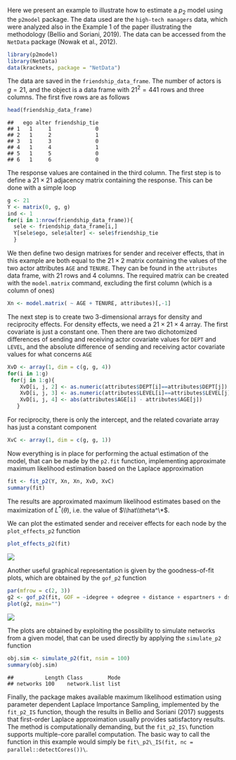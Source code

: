Here we present an example to illustrate how to estimate a *p*<sub>2</sub> model using the `p2model` package. The data used are the `high-tech managers` data, which were analyzed also in the Example 1 of the paper illustrating the methodology (Bellio and Soriani, 2019). The data can be accessed from the `NetData` package (Nowak et al., 2012).

``` r
library(p2model)
library(NetData)
data(kracknets, package = "NetData")
```

The data are saved in the `friendship_data_frame`. The number of actors is *g* = 21, and the object is a data frame with 21<sup>2</sup> = 441 rows and three columns. The first five rows are as follows

``` r
head(friendship_data_frame)
```

    ##   ego alter friendship_tie
    ## 1   1     1              0
    ## 2   1     2              1
    ## 3   1     3              0
    ## 4   1     4              1
    ## 5   1     5              0
    ## 6   1     6              0

The response values are contained in the third column. The first step is to define a 21 × 21 adjacency matrix containing the response. This can be done with a simple loop

``` r
g <- 21
Y <- matrix(0, g, g)
ind <- 1
for(i in 1:nrow(friendship_data_frame)){
  sele <- friendship_data_frame[i,]
  Y[sele$ego, sele$alter] <- sele$friendship_tie    
  }
```

We then define two design matrixes for sender and receiver effects, that in this example are both equal to the 21 × 2 matrix containing the values of the two actor attributes `AGE` and `TENURE`. They can be found in the `attributes` data frame, with 21 rows and 4 columns. The required matrix can be created with the `model.matrix` command, excluding the first column (which is a column of ones)

``` r
Xn <- model.matrix( ~ AGE + TENURE, attributes)[,-1]     
```

The next step is to create two 3-dimensional arrays for density and reciprocity effects. For density effects, we need a 21 × 21 × 4 array. The first covariate is just a constant one. Then there are two dichotomized differences of sending and receiving actor covariate values for `DEPT` and `LEVEL`, and the absolute difference of sending and receiving actor covariate values for what concerns `AGE`

``` r
XvD <- array(1, dim = c(g, g, 4))
for(i in 1:g)
 for(j in 1:g){ 
    XvD[i, j, 2] <- as.numeric(attributes$DEPT[i]==attributes$DEPT[j])
    XvD[i, j, 3] <- as.numeric(attributes$LEVEL[i]==attributes$LEVEL[j])
    XvD[i, j, 4] <- abs(attributes$AGE[i] - attributes$AGE[j])
   }
```

For reciprocity, there is only the intercept, and the related covariate array has just a constant component

``` r
XvC <- array(1, dim = c(g, g, 1))     
```

Now everything is in place for performing the actual estimation of the model, that can be made by the `p2.fit` function, implementing approximate maximum likelihood estimation based on the Laplace approximation

``` r
fit <- fit_p2(Y, Xn, Xn, XvD, XvC) 
summary(fit)
```

The results are approximated maximum likelihood estimates based on the maximization of *L*<sup>\*</sup>(*θ*), i.e. the value of $\\hat\\theta^\*$.

We can plot the estimated sender and receiver effects for each node by the `plot_effects_p2` function

``` r
plot_effects_p2(fit)
```

![](p2model_files/figure-markdown_github/unnamed-chunk-1-1.png)

Another useful graphical representation is given by the goodness-of-fit plots, which are obtained by the `gof_p2` function

``` r
par(mfrow = c(2, 3))
g2 <- gof_p2(fit, GOF = ~idegree + odegree + distance + espartners + dspartners + triadcensus)
plot(g2, main="")
```

![](p2model_files/figure-markdown_github/gof%20plot-1.png) 

The plots are obtained by exploiting the possibility to simulate networks from a given model, that can be used directly by applying the `simulate_p2` function

``` r
obj.sim <- simulate_p2(fit, nsim = 100)
summary(obj.sim)
```

    ##          Length Class        Mode
    ## networks 100    network.list list


Finally, the package makes available maximum likelihood estimation
using parameter dependent Laplace Importance Sampling, implemented by
the `fit_p2_IS` function, though the results in Bellio and Soriani
(2017) suggests that first-order Laplace approximation usually
provides satisfactory results. The method is computationally
demanding, but the `fit_p2_IS\` function supports multiple-core parallel
computation. The basic way to call the function in this example would
simply  be `fit\_p2\_IS(fit, nc = parallel::detectCores())\`.

